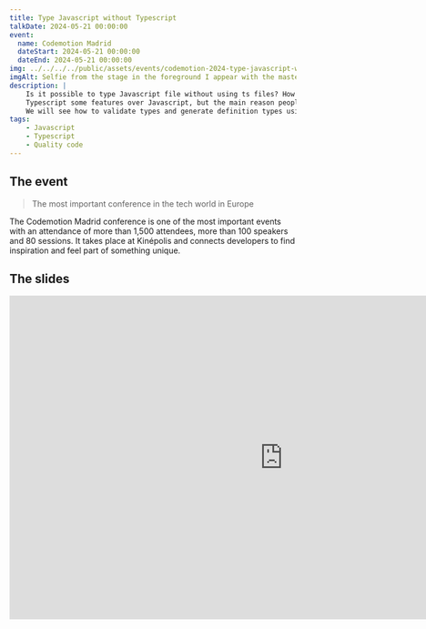 ```yaml
---
title: Type Javascript without Typescript
talkDate: 2024-05-21 00:00:00
event:
  name: Codemotion Madrid
  dateStart: 2024-05-21 00:00:00
  dateEnd: 2024-05-21 00:00:00
img: ../../../../public/assets/events/codemotion-2024-type-javascript-without-typescript.jpg
imgAlt: Selfie from the stage in the foreground I appear with the master of ceremonies Alba and the antendees in the background
description: |
    Is it possible to type Javascript file without using ts files? How can I make my Javascript library compatible with Typescript?
    Typescript some features over Javascript, but the main reason people use Typescript is for typing the code.
    We will see how to validate types and generate definition types using Javascript files.
tags:
    - Javascript
    - Typescript
    - Quality code
---
```


## The event

> The most important conference in the tech world in Europe

The Codemotion Madrid conference is one of the most important events with an attendance of more than 1,500 attendees, more than 100 speakers and 80 sessions. It takes place at Kinépolis and connects developers to find inspiration and feel part of something unique.

## The slides

<iframe src="https://docs.google.com/presentation/d/e/2PACX-1vRACMfrnkg37gaPVWZ3SLJ6LgrY_q6RvMKRfueQH9PpHzMLB18R_PdBIjT-OBWflf7iYED972W1JHIW/embed?start=false&loop=false&delayms=3000" frameborder="0" width="960" height="569" allowfullscreen="true" mozallowfullscreen="true" webkitallowfullscreen="true"></iframe>
